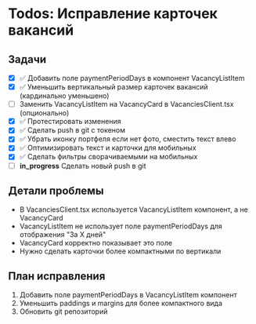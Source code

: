 # Todos: Исправление карточек вакансий

## Задачи
- [x] ✅ Добавить поле paymentPeriodDays в компонент VacancyListItem
- [x] ✅ Уменьшить вертикальный размер карточек вакансий (кардинально уменьшено)
- [ ] Заменить VacancyListItem на VacancyCard в VacanciesClient.tsx (опционально)
- [x] ✅ Протестировать изменения
- [x] ✅ Сделать push в git с токеном
- [x] ✅ Убрать иконку портфеля если нет фото, сместить текст влево
- [x] ✅ Оптимизировать текст и карточки для мобильных
- [x] ✅ Сделать фильтры сворачиваемыми на мобильных
- [ ] **in_progress** Сделать новый push в git

## Детали проблемы
- В VacanciesClient.tsx используется VacancyListItem компонент, а не VacancyCard
- VacancyListItem не использует поле paymentPeriodDays для отображения "За X дней"
- VacancyCard корректно показывает это поле
- Нужно сделать карточки более компактными по вертикали

## План исправления
1. Добавить поле paymentPeriodDays в VacancyListItem компонент
2. Уменьшить paddings и margins для более компактного вида
3. Обновить git репозиторий
